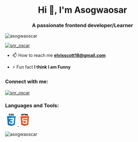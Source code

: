 <h1 align="center">Hi 👋, I'm Asogwaosar</h1>
<h3 align="center">A passionate frontend developer/Learner</h3>

<p align="left"> <img src="https://komarev.com/ghpvc/?username=asogwaoscar&label=Profile%20views&color=0e75b6&style=flat" alt="asogwaoscar" /> </p>

<p align="left"> <a href="https://twitter.com/snr_oscar" target="blank"><img src="https://img.shields.io/twitter/follow/snr_oscar?logo=twitter&style=for-the-badge" alt="snr_oscar" /></a> </p>

- 📫 How to reach me **elvisscott18@gmail.com**

- ⚡ Fun fact **I think I am Funny**

<h3 align="left">Connect with me:</h3>
<p align="left">
<a href="https://twitter.com/snr_oscar" target="blank"><img align="center" src="https://raw.githubusercontent.com/rahuldkjain/github-profile-readme-generator/master/src/images/icons/Social/twitter.svg" alt="snr_oscar" height="30" width="40" /></a>
</p>

<h3 align="left">Languages and Tools:</h3>
<p align="left"> <a href="https://www.w3schools.com/css/" target="_blank" rel="noreferrer"> <img src="https://raw.githubusercontent.com/devicons/devicon/master/icons/css3/css3-original-wordmark.svg" alt="css3" width="40" height="40"/> </a> <a href="https://www.w3.org/html/" target="_blank" rel="noreferrer"> <img src="https://raw.githubusercontent.com/devicons/devicon/master/icons/html5/html5-original-wordmark.svg" alt="html5" width="40" height="40"/> </a> </p>

<p><img align="center" src="https://github-readme-stats.vercel.app/api/top-langs?username=asogwaoscar&show_icons=true&locale=en&layout=compact" alt="asogwaoscar" /></p>
